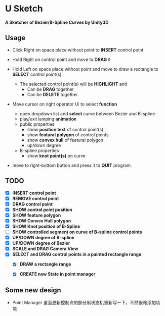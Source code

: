 # U Sketch

__A Sketcher of Bezier/B-Spline Curves by Unity3D__



## Usage

* Click Right on space place without point to **INSERT** control point
* Hold Right on control point and  move to **DRAG** it
* Hold Left on space place without point and move to draw a rectangle to **SELECT** control point(s)
  * The selected control point(s) will be **HIGHLIGHT** and 
    * Can be **DRAG** together
    * Can be **DELETE** together
* Move cursor on right operator UI to select **function**
  * open dropdown list and **select** curve between Bezier and B-spline
  * play/exit lamping **animation**
  * public properties
    * show **position text** of control point(s)
    * show **featural polygon** of control points
    * show **convex hull** of featural polygon
    * up/down degree
  * B-spline properties
    * show **knot point(s)** on curve

* move to right-bottom button and press it to **QUIT** program.

## TODO


- [x] __INSERT control point__
- [x] __REMOVE control point__
- [x] __DRAG control point__
- [x] __SHOW control point position__
- [x] __SHOW feature polygon__
- [x] __SHOW Convex Hull polygon__
- [x] __SHOW Knot position of B-Spline__
- [ ] __SHOW controlled segment on curve of B-spline control points__
- [x] __UP/DOWN degree of B-spline__
- [x] __UP/DOWN degree of Bezier__
- [x] __SCALE and DRAG Camera View__
- [x] **SELECT and DRAG control points in a painted rectangle range**
  - [x] **DRAW a rectangle range**
  - [x] **CREATE new State in point manager** 



## Some new design

* Point Manager 里面更新控制点的部分用状态机重新写一下，不然很难添加功能
